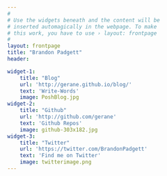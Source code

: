 ```yaml
---
#
# Use the widgets beneath and the content will be
# inserted automagically in the webpage. To make
# this work, you have to use › layout: frontpage
#
layout: frontpage
title: "Brandon Padgett"
header:

widget-1:
    title: "Blog"
    url: 'http://gerane.github.io/blog/'
    text: 'Write-Words'
    image: PoshBlog.jpg
widget-2:
    title: "Github"
    url: 'http://github.com/gerane'
    text: 'Github Repos'
    image: github-303x182.jpg    
widget-3:
    title: "Twitter"
    url: 'https://twitter.com/BrandonPadgett'
    text: 'Find me on Twitter'
    image: twitterimage.png
---
```

